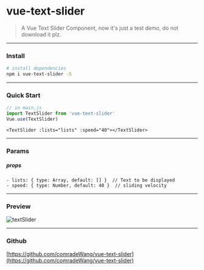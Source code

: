 # vue-text-slider

> A Vue Text Slider Component, now it's just a test demo, do not download it plz.

------

### Install

``` bash
# install dependencies
npm i vue-text-slider -S
```

------

### Quick Start

```javascript
// in main.js
import TextSlider from 'vue-text-slider'
Vue.use(TextSlider)
```

```vue
<TextSlider :lists="lists" :speed="40"></TextSlider>
```

------

### Params

##### props

```
- lists: { type: Array, default: [] }  // Text to be displayed
- speed: { type: Number, default: 40 }  // sliding velocity
```

------

### Preview

![textSlider](https://image-1252351428.cos.ap-beijing.myqcloud.com/textSlider.gif)

------
### Github  

[https://github.com/comradeWang/vue-text-slider](https://github.com/comradeWang/vue-text-slider)
